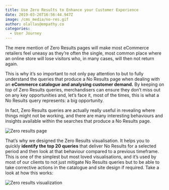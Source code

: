 ```yaml
---
title: Use Zero Results to Enhance your Customer Experience
date: 2019-03-26T16:56:44.947Z
image: /cms_media/no-res.gif
author: olallas@empathy.co
categories:
  - User Journey
---
```

The mere mention of Zero Results pages will make most eCommerce retailers feel uneasy as they’re often the single, most common place where an online store will lose visitors who, in many cases, will then not return again.

This is why it’s so important to not only pay attention to but to fully understand the queries that produce a No Results page when dealing with an **eCommerce catalogue and analysing customer demand.** By keeping on top of Zero Results queries, merchandisers can ensure they don’t miss out on any key opportunities and, let’s face it, most of the times, this is what a No Results query represents: a big opportunity.

In fact, Zero Results queries are actually really useful in revealing where things might not be working, and there are many interesting behaviours and insights available within the searches that produce a No Results page.

![Zero results page](/cms_media/zeroresultspost_image.png "Zero results page")

That’s why we designed the Zero Results visualisation. It helps you to quickly **identify the top 20 queries** that deliver No Results for a selected period and then look at that behaviour compared to a previous timeframe. This is one of the simplest but most loved visualisations, and it’s used by most of our clients to not just mitigate No Results queries but to be able to take corrective actions in the catalogue and site design if required. Take a look at how this works:

![Zero results visualization](/cms_media/no-res.gif "Zero results visualization")